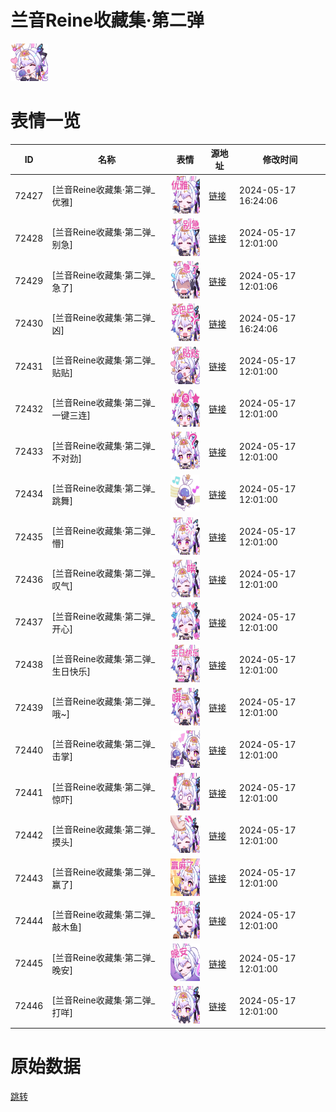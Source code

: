 # 兰音Reine收藏集·第二弹

<img src="./cover.png" height="60" alt="cover" />

# 表情一览

|ID|名称|表情|源地址|修改时间|
|----|----|----|----|----|
|72427|[兰音Reine收藏集·第二弹_优雅]|<img src="./pic/072427_%5B兰音Reine收藏集·第二弹_优雅%5D.png" height="60" alt="优雅"/>|[链接](https://i0.hdslb.com/bfs/garb/6e12bd70f1886a6b259a7a38087eee88ce51c723.png)|2024-05-17 16:24:06|
|72428|[兰音Reine收藏集·第二弹_别急]|<img src="./pic/072428_%5B兰音Reine收藏集·第二弹_别急%5D.png" height="60" alt="别急"/>|[链接](https://i0.hdslb.com/bfs/garb/08b3278adbfae068e68508f2968447d79932a92b.png)|2024-05-17 12:01:00|
|72429|[兰音Reine收藏集·第二弹_急了]|<img src="./pic/072429_%5B兰音Reine收藏集·第二弹_急了%5D.png" height="60" alt="急了"/>|[链接](https://i0.hdslb.com/bfs/garb/ebe82a5b15bb355463ceede37150b1e15c649480.png)|2024-05-17 12:01:06|
|72430|[兰音Reine收藏集·第二弹_凶]|<img src="./pic/072430_%5B兰音Reine收藏集·第二弹_凶%5D.png" height="60" alt="凶"/>|[链接](https://i0.hdslb.com/bfs/garb/daf0f2007adddc1eafb5498bb426dbf3faa36902.png)|2024-05-17 16:24:06|
|72431|[兰音Reine收藏集·第二弹_贴贴]|<img src="./pic/072431_%5B兰音Reine收藏集·第二弹_贴贴%5D.png" height="60" alt="贴贴"/>|[链接](https://i0.hdslb.com/bfs/garb/b8f217cab265d68d04e492d5d322b7d0e02c95dd.png)|2024-05-17 12:01:00|
|72432|[兰音Reine收藏集·第二弹_一键三连]|<img src="./pic/072432_%5B兰音Reine收藏集·第二弹_一键三连%5D.png" height="60" alt="一键三连"/>|[链接](https://i0.hdslb.com/bfs/garb/a72cfa4740b3b10d5a7fa5716d9cb2ab0e2de473.png)|2024-05-17 12:01:00|
|72433|[兰音Reine收藏集·第二弹_不对劲]|<img src="./pic/072433_%5B兰音Reine收藏集·第二弹_不对劲%5D.png" height="60" alt="不对劲"/>|[链接](https://i0.hdslb.com/bfs/garb/46e76a492fb5ff45cefcf6757e93cba5f179a831.png)|2024-05-17 12:01:00|
|72434|[兰音Reine收藏集·第二弹_跳舞]|<img src="./pic/072434_%5B兰音Reine收藏集·第二弹_跳舞%5D.png" height="60" alt="跳舞"/>|[链接](https://i0.hdslb.com/bfs/garb/9c1aeec4256b3f704694f3b69402a334b0e6f8c3.png)|2024-05-17 12:01:00|
|72435|[兰音Reine收藏集·第二弹_懵]|<img src="./pic/072435_%5B兰音Reine收藏集·第二弹_懵%5D.png" height="60" alt="懵"/>|[链接](https://i0.hdslb.com/bfs/garb/f387d56c4fdfb66d3952eaab2b4e918d2412f09f.png)|2024-05-17 12:01:00|
|72436|[兰音Reine收藏集·第二弹_叹气]|<img src="./pic/072436_%5B兰音Reine收藏集·第二弹_叹气%5D.png" height="60" alt="叹气"/>|[链接](https://i0.hdslb.com/bfs/garb/49ccbe0f55941262a3ae277a99504c9826013b55.png)|2024-05-17 12:01:00|
|72437|[兰音Reine收藏集·第二弹_开心]|<img src="./pic/072437_%5B兰音Reine收藏集·第二弹_开心%5D.png" height="60" alt="开心"/>|[链接](https://i0.hdslb.com/bfs/garb/35d2f0b66b09c55f421147016f35d69887e41892.png)|2024-05-17 12:01:00|
|72438|[兰音Reine收藏集·第二弹_生日快乐]|<img src="./pic/072438_%5B兰音Reine收藏集·第二弹_生日快乐%5D.png" height="60" alt="生日快乐"/>|[链接](https://i0.hdslb.com/bfs/garb/b803e371235d6e688176c18a1fdb2bf47bdc4546.png)|2024-05-17 12:01:00|
|72439|[兰音Reine收藏集·第二弹_哦~]|<img src="./pic/072439_%5B兰音Reine收藏集·第二弹_哦~%5D.png" height="60" alt="哦~"/>|[链接](https://i0.hdslb.com/bfs/garb/02f76b423f3d4ffdff2df7ad8edf856b5828fc93.png)|2024-05-17 12:01:00|
|72440|[兰音Reine收藏集·第二弹_击掌]|<img src="./pic/072440_%5B兰音Reine收藏集·第二弹_击掌%5D.png" height="60" alt="击掌"/>|[链接](https://i0.hdslb.com/bfs/garb/84a9870d7326e5b7d690ba492b8d75ff9ee0d9bd.png)|2024-05-17 12:01:00|
|72441|[兰音Reine收藏集·第二弹_惊吓]|<img src="./pic/072441_%5B兰音Reine收藏集·第二弹_惊吓%5D.png" height="60" alt="惊吓"/>|[链接](https://i0.hdslb.com/bfs/garb/4914925842e26ddcf83990251dc46f375f2a0877.png)|2024-05-17 12:01:00|
|72442|[兰音Reine收藏集·第二弹_摸头]|<img src="./pic/072442_%5B兰音Reine收藏集·第二弹_摸头%5D.png" height="60" alt="摸头"/>|[链接](https://i0.hdslb.com/bfs/garb/904e09d68e80383eeb13e280c41cdc60de631d9e.png)|2024-05-17 12:01:00|
|72443|[兰音Reine收藏集·第二弹_赢了]|<img src="./pic/072443_%5B兰音Reine收藏集·第二弹_赢了%5D.png" height="60" alt="赢了"/>|[链接](https://i0.hdslb.com/bfs/garb/9808f3dc487bd29c4e8ccb8cfd92e56a8925275b.png)|2024-05-17 12:01:00|
|72444|[兰音Reine收藏集·第二弹_敲木鱼]|<img src="./pic/072444_%5B兰音Reine收藏集·第二弹_敲木鱼%5D.png" height="60" alt="敲木鱼"/>|[链接](https://i0.hdslb.com/bfs/garb/301d044e5868c04cc123ee430b91ea655b4d1a8e.png)|2024-05-17 12:01:00|
|72445|[兰音Reine收藏集·第二弹_晚安]|<img src="./pic/072445_%5B兰音Reine收藏集·第二弹_晚安%5D.png" height="60" alt="晚安"/>|[链接](https://i0.hdslb.com/bfs/garb/bc1633164a54e77b404ba261a0d687b94de6c51a.png)|2024-05-17 12:01:00|
|72446|[兰音Reine收藏集·第二弹_打咩]|<img src="./pic/072446_%5B兰音Reine收藏集·第二弹_打咩%5D.png" height="60" alt="打咩"/>|[链接](https://i0.hdslb.com/bfs/garb/fb6ce01cb26b33df030d7bbb14d477a3350e0fbf.png)|2024-05-17 12:01:00|

# 原始数据

[跳转](./raw.json)

